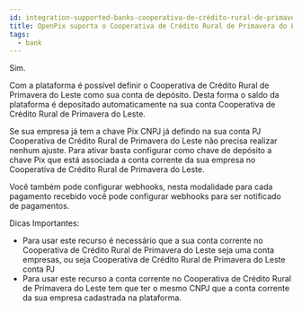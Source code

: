 ```yaml
---
id: integration-supported-banks-cooperativa-de-crédito-rural-de-primavera-do-leste
title: OpenPix suporta o Cooperativa de Crédito Rural de Primavera do Leste ?
tags:
  - bank
---
```


Sim.

Com a plataforma é possível definir o Cooperativa de Crédito Rural de Primavera do Leste como sua conta de depósito. Desta forma o saldo da plataforma é depositado automaticamente na sua conta Cooperativa de Crédito Rural de Primavera do Leste.

Se sua empresa já tem a chave Pix CNPJ já defindo na sua conta PJ Cooperativa de Crédito Rural de Primavera do Leste não precisa realizar nenhum ajuste. Para ativar basta configurar como chave de depósito a chave Pix que está associada a conta corrente da sua empresa no Cooperativa de Crédito Rural de Primavera do Leste.

Você também pode configurar webhooks, nesta modalidade para cada pagamento recebido você pode configurar webhooks para ser notificado de pagamentos.

Dicas Importantes:

- Para usar este recurso é necessário que a sua conta corrente no Cooperativa de Crédito Rural de Primavera do Leste seja uma conta empresas, ou seja Cooperativa de Crédito Rural de Primavera do Leste conta PJ
- Para usar este recurso a conta corrente no Cooperativa de Crédito Rural de Primavera do Leste tem que ter o mesmo CNPJ que a conta corrente da sua empresa cadastrada na plataforma.
